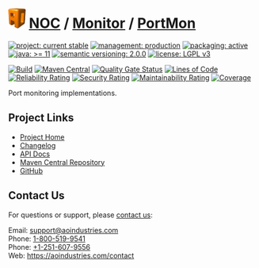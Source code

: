 # [<img src="ao-logo.png" alt="AO Logo" width="35" height="40">](https://github.com/ao-apps) [NOC](https://github.com/ao-apps/noc) / [Monitor](https://github.com/ao-apps/noc-monitor) / [PortMon](https://github.com/ao-apps/noc-monitor-portmon)

[![project: current stable](https://aoindustries.com/ao-badges/project-current-stable.svg)](https://aoindustries.com/life-cycle#project-current-stable)
[![management: production](https://aoindustries.com/ao-badges/management-production.svg)](https://aoindustries.com/life-cycle#management-production)
[![packaging: active](https://aoindustries.com/ao-badges/packaging-active.svg)](https://aoindustries.com/life-cycle#packaging-active)  
[![java: &gt;= 11](https://aoindustries.com/ao-badges/java-11.svg)](https://docs.oracle.com/en/java/javase/11/docs/api/)
[![semantic versioning: 2.0.0](https://aoindustries.com/ao-badges/semver-2.0.0.svg)](https://semver.org/spec/v2.0.0.html)
[![license: LGPL v3](https://aoindustries.com/ao-badges/license-lgpl-3.0.svg)](https://www.gnu.org/licenses/lgpl-3.0)

[![Build](https://github.com/ao-apps/noc-monitor-portmon/workflows/Build/badge.svg?branch=master)](https://github.com/ao-apps/noc-monitor-portmon/actions?query=workflow%3ABuild)
[![Maven Central](https://maven-badges.herokuapp.com/maven-central/com.aoindustries/noc-monitor-portmon/badge.svg)](https://maven-badges.herokuapp.com/maven-central/com.aoindustries/noc-monitor-portmon)
[![Quality Gate Status](https://sonarcloud.io/api/project_badges/measure?branch=master&project=com.aoapps.platform%3Anoc-monitor-portmon&metric=alert_status)](https://sonarcloud.io/dashboard?branch=master&id=com.aoapps.platform%3Anoc-monitor-portmon)
[![Lines of Code](https://sonarcloud.io/api/project_badges/measure?branch=master&project=com.aoapps.platform%3Anoc-monitor-portmon&metric=ncloc)](https://sonarcloud.io/component_measures?branch=master&id=com.aoapps.platform%3Anoc-monitor-portmon&metric=ncloc)  
[![Reliability Rating](https://sonarcloud.io/api/project_badges/measure?branch=master&project=com.aoapps.platform%3Anoc-monitor-portmon&metric=reliability_rating)](https://sonarcloud.io/component_measures?branch=master&id=com.aoapps.platform%3Anoc-monitor-portmon&metric=Reliability)
[![Security Rating](https://sonarcloud.io/api/project_badges/measure?branch=master&project=com.aoapps.platform%3Anoc-monitor-portmon&metric=security_rating)](https://sonarcloud.io/component_measures?branch=master&id=com.aoapps.platform%3Anoc-monitor-portmon&metric=Security)
[![Maintainability Rating](https://sonarcloud.io/api/project_badges/measure?branch=master&project=com.aoapps.platform%3Anoc-monitor-portmon&metric=sqale_rating)](https://sonarcloud.io/component_measures?branch=master&id=com.aoapps.platform%3Anoc-monitor-portmon&metric=Maintainability)
[![Coverage](https://sonarcloud.io/api/project_badges/measure?branch=master&project=com.aoapps.platform%3Anoc-monitor-portmon&metric=coverage)](https://sonarcloud.io/component_measures?branch=master&id=com.aoapps.platform%3Anoc-monitor-portmon&metric=Coverage)

Port monitoring implementations.

## Project Links
* [Project Home](https://aoindustries.com/noc/monitor/portmon/)
* [Changelog](https://aoindustries.com/noc/monitor/portmon/changelog)
* [API Docs](https://aoindustries.com/noc/monitor/portmon/apidocs/)
* [Maven Central Repository](https://central.sonatype.com/artifact/com.aoindustries/noc-monitor-portmon)
* [GitHub](https://github.com/ao-apps/noc-monitor-portmon)

## Contact Us
For questions or support, please [contact us](https://aoindustries.com/contact):

Email: [support@aoindustries.com](mailto:support@aoindustries.com)  
Phone: [1-800-519-9541](tel:1-800-519-9541)  
Phone: [+1-251-607-9556](tel:+1-251-607-9556)  
Web: https://aoindustries.com/contact
